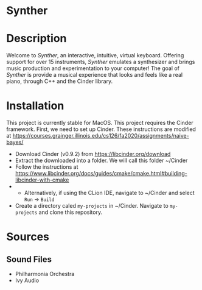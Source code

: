 # Synther
# Description
Welcome to _Synther_, an interactive, intuitive, virtual keyboard. Offering support for over 15 instruments, _Synther_ emulates a synthesizer and brings music production and experimentation to your computer! The goal of _Synther_ is provide a musical experience that looks and feels like a real piano, through C++ and the Cinder library.

# Installation
This project is currently stable for MacOS. 
This project requires the Cinder framework. First, we need to set up Cinder. These instructions are modified at https://courses.grainger.illinois.edu/cs126/fa2020/assignments/naive-bayes/
* Download Cinder (v0.9.2) from https://libcinder.org/download
* Extract the downloaded into a folder. We will call this folder ~/Cinder
* Follow the instructions at https://www.libcinder.org/docs/guides/cmake/cmake.html#building-libcinder-with-cmake
* * Alternatively, if using the CLion IDE, navigate to ~/Cinder and select `Run` -> `Build`
* Create a directory caled `my-projects` in ~/Cinder. Navigate to `my-projects` and clone this repository.

# Sources
## Sound Files
* Philharmonia Orchestra
* Ivy Audio

